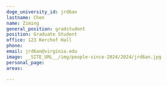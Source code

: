 ```yaml
---
doge_university_id: jrd6an
lastname: Chen
name: Ziming
general_position: gradstudent
position: Graduate Student
office: 123 Kerchof Hall
phone: 
email: jrd6an@virginia.edu
image: __SITE_URL__/img/people-since-2024/2024/jrd6an.jpg
personal_page:
areas:
  
---
```

